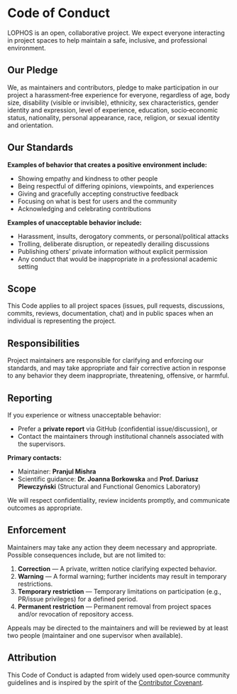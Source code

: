 # Code of Conduct

LOPHOS is an open, collaborative project. We expect everyone interacting in project spaces to help maintain a safe, inclusive, and professional environment.

## Our Pledge

We, as maintainers and contributors, pledge to make participation in our project a harassment‑free experience for everyone, regardless of age, body size, disability (visible or invisible), ethnicity, sex characteristics, gender identity and expression, level of experience, education, socio‑economic status, nationality, personal appearance, race, religion, or sexual identity and orientation.

## Our Standards

**Examples of behavior that creates a positive environment include:**

* Showing empathy and kindness to other people
* Being respectful of differing opinions, viewpoints, and experiences
* Giving and gracefully accepting constructive feedback
* Focusing on what is best for users and the community
* Acknowledging and celebrating contributions

**Examples of unacceptable behavior include:**

* Harassment, insults, derogatory comments, or personal/political attacks
* Trolling, deliberate disruption, or repeatedly derailing discussions
* Publishing others’ private information without explicit permission
* Any conduct that would be inappropriate in a professional academic setting

## Scope

This Code applies to all project spaces (issues, pull requests, discussions, commits, reviews, documentation, chat) and in public spaces when an individual is representing the project.

## Responsibilities

Project maintainers are responsible for clarifying and enforcing our standards, and may take appropriate and fair corrective action in response to any behavior they deem inappropriate, threatening, offensive, or harmful.

## Reporting

If you experience or witness unacceptable behavior:

* Prefer a **private report** via GitHub (confidential issue/discussion), or
* Contact the maintainers through institutional channels associated with the supervisors.

**Primary contacts:**

* Maintainer: **Pranjul Mishra**
* Scientific guidance: **Dr. Joanna Borkowska** and **Prof. Dariusz Plewczyński** (Structural and Functional Genomics Laboratory)

We will respect confidentiality, review incidents promptly, and communicate outcomes as appropriate.

## Enforcement

Maintainers may take any action they deem necessary and appropriate. Possible consequences include, but are not limited to:

1. **Correction** — A private, written notice clarifying expected behavior.
2. **Warning** — A formal warning; further incidents may result in temporary restrictions.
3. **Temporary restriction** — Temporary limitations on participation (e.g., PR/issue privileges) for a defined period.
4. **Permanent restriction** — Permanent removal from project spaces and/or revocation of repository access.

Appeals may be directed to the maintainers and will be reviewed by at least two people (maintainer and one supervisor when available).

## Attribution

This Code of Conduct is adapted from widely used open‑source community guidelines and is inspired by the spirit of the [Contributor Covenant](https://www.contributor-covenant.org/).

